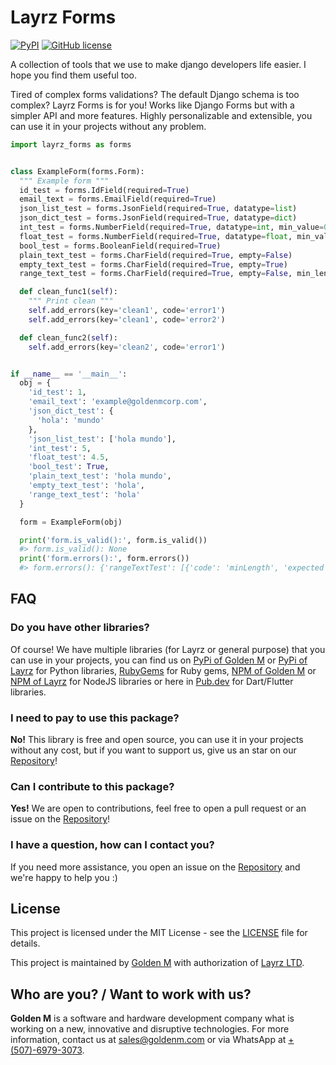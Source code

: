 # Layrz Forms

[![PyPI](https://img.shields.io/pypi/v/layrz_forms.svg)](https://pypi.org/project/layrz-forms/)
[![GitHub license](https://img.shields.io/github/license/goldenm-software/layrz-forms?logo=github)](https://github.com/goldenm-software/layrz-forms)

A collection of tools that we use to make django developers life easier. I hope you find them useful too.

Tired of complex forms validations? The default Django schema is too complex? Layrz Forms is for you! Works like Django Forms but with a simpler API and more features. Highly personalizable and extensible, you can use it in your projects without any problem.

```python
import layrz_forms as forms


class ExampleForm(forms.Form):
  """ Example form """
  id_test = forms.IdField(required=True)
  email_text = forms.EmailField(required=True)
  json_list_test = forms.JsonField(required=True, datatype=list)
  json_dict_test = forms.JsonField(required=True, datatype=dict)
  int_test = forms.NumberField(required=True, datatype=int, min_value=0, max_value=5)
  float_test = forms.NumberField(required=True, datatype=float, min_value=0, max_value=5)
  bool_test = forms.BooleanField(required=True)
  plain_text_test = forms.CharField(required=True, empty=False)
  empty_text_test = forms.CharField(required=True, empty=True)
  range_text_test = forms.CharField(required=True, empty=False, min_length=5, max_length=10)

  def clean_func1(self):
    """ Print clean """
    self.add_errors(key='clean1', code='error1')
    self.add_errors(key='clean1', code='error2')

  def clean_func2(self):
    self.add_errors(key='clean2', code='error1')


if __name__ == '__main__':
  obj = {
    'id_test': 1,
    'email_text': 'example@goldenmcorp.com',
    'json_dict_test': {
      'hola': 'mundo'
    },
    'json_list_test': ['hola mundo'],
    'int_test': 5,
    'float_test': 4.5,
    'bool_test': True,
    'plain_text_test': 'hola mundo',
    'empty_text_test': 'hola',
    'range_text_test': 'hola'
  }

  form = ExampleForm(obj)

  print('form.is_valid():', form.is_valid())
  #> form.is_valid(): None
  print('form.errors():', form.errors())
  #> form.errors(): {'rangeTextTest': [{'code': 'minLength', 'expected': 5, 'received': 4}], 'clean1': [{'code': 'error1'}, {'code': 'error2'}], 'clean2': [{'code': 'error1'}]}
```

## FAQ

### Do you have other libraries?

Of course! We have multiple libraries (for Layrz or general purpose) that you can use in your projects, you can find us on [PyPi of Golden M](https://pypi.org/user/goldenm/) or [PyPi of Layrz](https://pypi.org/user/layrz-software/) for Python libraries, [RubyGems](https://rubygems.org/profiles/goldenm) for Ruby gems, [NPM of Golden M](https://www.npmjs.com/~goldenm) or [NPM of Layrz](https://www.npmjs.com/~layrz-software) for NodeJS libraries or here in [Pub.dev](https://pub.dev/publishers/goldenm.com/packages) for Dart/Flutter libraries.

### I need to pay to use this package?

**No!** This library is free and open source, you can use it in your projects without any cost, but if you want to support us, give us an star on our [Repository](https://github.com/goldenm-software/layrz-forms)!

### Can I contribute to this package?

**Yes!** We are open to contributions, feel free to open a pull request or an issue on the [Repository](https://github.com/goldenm-software/layrz-forms)!

### I have a question, how can I contact you?

If you need more assistance, you open an issue on the [Repository](https://github.com/goldenm-software/layrz-forms) and we're happy to help you :)

## License

This project is licensed under the MIT License - see the [LICENSE](https://github.com/goldenm-software/layrz-forms/blob/main/LICENSE) file for details.

This project is maintained by [Golden M](https://goldenm.com) with authorization of [Layrz LTD](https://layrz.com).

## Who are you? / Want to work with us?

**Golden M** is a software and hardware development company what is working on a new, innovative and disruptive technologies. For more information, contact us at [sales@goldenm.com](mailto:sales@goldenm.com) or via WhatsApp at [+(507)-6979-3073](https://wa.me/50769793073?text="From%20layrz_theme%20flutter%20library.%20Hello").
